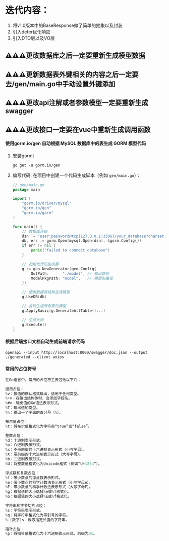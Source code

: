 # 迭代内容：

1. 将v1.0版本中的BaseResponse做了简单的抽象以及封装
2. 引入defer优化响应
3. 引入DTO层以及VO层



## ⚠️⚠️⚠️更改数据库之后一定要重新生成模型数据

## ⚠️⚠️⚠️更新数据表外键相关的内容之后一定要去/gen/main.go中手动设置外键添加

## ⚠️⚠️⚠️更改api注解或者参数模型一定要重新生成swagger

## ⚠️⚠️⚠️更改接口一定要在vue中重新生成调用函数



#### 使用gorm.io/gen 自动根据 MySQL 数据库中的表生成 GORM 模型代码

1. 安装gormt

   ```shell	
   go get -u gorm.io/gen
   ```

2. 编写代码: 在项目中创建一个代码生成脚本（例如 `gen/main.go`）：

   ```go
   // gen/main.go
   package main
   
   import (
       "gorm.io/driver/mysql"
       "gorm.io/gen"
       "gorm.io/gorm"
   )
   
   func main() {
       // 数据库连接
       dsn := "user:password@tcp(127.0.0.1:3306)/your_database?charset=utf8mb4&parseTime=True&loc=Local"
       db, err := gorm.Open(mysql.Open(dsn), &gorm.Config{})
       if err != nil {
           panic("failed to connect database")
       }
   
       // 初始化代码生成器
       g := gen.NewGenerator(gen.Config{
           OutPath:      "./model", // 输出路径
           ModelPkgPath: "model",   // 模型包路径
       })
   
       // 使用数据库结构生成模型
       g.UseDB(db)
   
       // 自动生成所有表的模型
       g.ApplyBasic(g.GenerateAllTable()...)
   
       // 生成代码
       g.Execute()
   }
   
   ```

#### 根据后端接口文档自动生成前端请求代码

   ```shell
openapi --input http://localhost:8000/swagger/doc.json --output ./generated --client axios
   ```

 

#### 常用的占位符号

```go
在Go语言中，常用的占位符主要包括以下几：

通用占位：
%v：按值的默认格式输出，适用于任何类型。
%+v：在输出结构体时，会添加字段名。
%#v：输出值的Go语法表示形式。
%T：输出值的类型。
%%：输出一个字面的百分号（%）。

布尔值占位：
%t：将布尔值格式化为字符串“true”或“false”。

整数占位：
%d：十进制表示形式。
%o：八进制表示形式。
%x：不带前缀的十六进制表示形式（小写字母）。
%X：带前缀的十六进制表示形式（大写字母）。
%b：二进制表示形式。
%U：将整数值格式化为Unicode格式（例如“U+1234”）。

浮点数和复数占位：
%f：带小数点的浮点数表示形式。
%e：带小数点的科学计数法表示形式（小写字母e）。
%E：带小数点的科学计数法表示形式（大写字母E）。
%g：根据值的大小选择%e或%f格式化。
%G：根据值的大小选择%E或%f格式化。

字符串和字节切片占位：
%s：字符串表示形式。
%q：将字符串格式化为带引号的字符。
%.(数字)s：截取指定长度的字符串。

指针占位：
%p：将指针值格式化为十六进制表示形式，前缀为0x。
```











